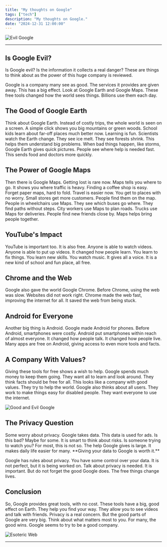 ```yaml
---
title: "My thoughts on Google"
tags: ["tech"]
description: "My thoughts on Google."
date: "2024-12-31 12:00:00"
---
```


<img src="../../../assets/images/google_thoughts/korsikov_blog_evil_google.webp" alt="Evil Google" class="card-image">

---

## Is Google Evil?
<p class="left-text">
    Is Google evil? Is the information it collects a real danger? These are things to think about as the power of this huge company is reviewed.
</p>
<p class="left-text">
    Google is a company many see as good. The services it provides are given away. This has a big effect. Look at Google Earth and Google Maps. These free tools changed how the world sees things. Billions use them each day.
</p>

## The Good of Google Earth
<p class="left-text">
    Think about Google Earth. Instead of costly trips, the whole world is seen on a screen. A simple click shows you big mountains or green woods. School kids learn about far-off places much better now. Learning is fun. Scientists watch the Earth change. They see ice melt. They see forests shrink. This helps them understand big problems. When bad things happen, like storms, Google Earth gives quick pictures. People see where help is needed fast. This sends food and doctors more quickly.
</p>

## The Power of Google Maps
<p class="left-text">
    Then there is Google Maps. Getting lost is rare now. Maps tells you where to go. It shows you where traffic is heavy. Finding a coffee shop is easy. Forget paper maps, hard to fold. Travel is easier now. You get to places with no worry. Small stores get more customers. People find them on the map. People in wheelchairs use Maps. They see which buses go where. They find paths without steps. City workers use Maps to plan roads. Trucks use Maps for deliveries. People find new friends close by. Maps helps bring people together.
</p>

## YouTube's Impact
<p class="left-text">
    YouTube is important too. It is also free. Anyone is able to watch videos. Anyone is able to put up videos. It changed how people learn. You learn to fix things. You learn new skills. You watch music. It gives all a voice. It is a new kind of school and fun place, all free.
</p>

## Chrome and the Web
<p class="left-text">
    Google also gave the world Google Chrome. Before Chrome, using the web was slow. Websites did not work right. Chrome made the web fast, improving the internet for all. It saved the web from being stuck.
</p>

## Android for Everyone
<p class="left-text">
    Another big thing is Android. Google made Android for phones. Before Android, smartphones were costly. Android put smartphones within reach of almost everyone. It changed how people talk. It changed how people live. Many apps are free on Android, giving access to even more tools and facts.
</p>

## A Company With Values?
<p class="left-text">
    Giving these tools for free shows a wish to help. Google spends much money to keep them going. They want all to learn and look around. They think facts should be free for all. This looks like a company with good values. They try to help the world. Google also thinks about all users. They work to make things easy for disabled people. They want everyone to use the internet.
</p>
<img src="../../../assets/images/google_thoughts/korsikov_blog_good_and_evil_google.webp" alt="Good and Evil Google" class="card-image">

## The Privacy Question
<p class="left-text">
    Some worry about privacy. Google takes data. This data is used for ads. Is this bad? Maybe for some. It is smart to think about risks. Is someone trying to watch you? For most, this is not so. The help Google gives is large. It makes daily life easier for many. **Giving your data to Google is worth it.**
</p>
<p class="left-text">
    Google has rules about privacy. You have some control over your data. It is not perfect, but it is being worked on. Talk about privacy is needed. It is important. But do not forget the good Google does. The free things change lives.
</p>

## Conclusion
<p class="left-text">
    So, Google provides great tools, with no cost. These tools have a big, good effect on Earth. They help you find your way. They allow you to see videos and talk with friends. Privacy is a real concern. But the good parts of Google are very big. Think about what matters most to you. For many, the good wins. Google seems to try to be a good company.
</p>
<img src="../../../assets/images/google_thoughts/korsikov_blog_esoteric_web.webp" alt="Esoteric Web" class="card-image">

---


